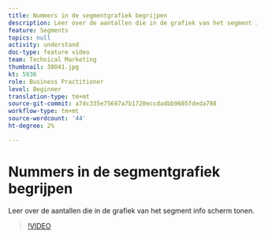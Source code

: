 ```yaml
---
title: Nummers in de segmentgrafiek begrijpen
description: Leer over de aantallen die in de grafiek van het segment info scherm tonen.
feature: Segments
topics: null
activity: understand
doc-type: feature video
team: Technical Marketing
thumbnail: 38041.jpg
kt: 5936
role: Business Practitioner
level: Beginner
translation-type: tm+mt
source-git-commit: a7dc335e75697a7b1720eccdadbb9605fdeda798
workflow-type: tm+mt
source-wordcount: '44'
ht-degree: 2%

---
```



# Nummers in de segmentgrafiek begrijpen

Leer over de aantallen die in de grafiek van het segment info scherm tonen.

>[!VIDEO](https://video.tv.adobe.com/v/38041/?quality=12&learn=on)
